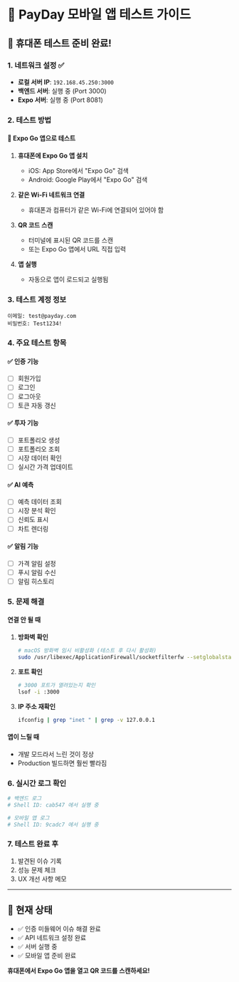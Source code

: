 # 📱 PayDay 모바일 앱 테스트 가이드

## 🚀 휴대폰 테스트 준비 완료!

### 1. 네트워크 설정 ✅
- **로컬 서버 IP**: `192.168.45.250:3000`
- **백엔드 서버**: 실행 중 (Port 3000)
- **Expo 서버**: 실행 중 (Port 8081)

### 2. 테스트 방법

#### 📱 Expo Go 앱으로 테스트
1. **휴대폰에 Expo Go 앱 설치**
   - iOS: App Store에서 "Expo Go" 검색
   - Android: Google Play에서 "Expo Go" 검색

2. **같은 Wi-Fi 네트워크 연결**
   - 휴대폰과 컴퓨터가 같은 Wi-Fi에 연결되어 있어야 함

3. **QR 코드 스캔**
   - 터미널에 표시된 QR 코드를 스캔
   - 또는 Expo Go 앱에서 URL 직접 입력

4. **앱 실행**
   - 자동으로 앱이 로드되고 실행됨

### 3. 테스트 계정 정보
```
이메일: test@payday.com
비밀번호: Test1234!
```

### 4. 주요 테스트 항목

#### ✅ 인증 기능
- [ ] 회원가입
- [ ] 로그인
- [ ] 로그아웃
- [ ] 토큰 자동 갱신

#### ✅ 투자 기능
- [ ] 포트폴리오 생성
- [ ] 포트폴리오 조회
- [ ] 시장 데이터 확인
- [ ] 실시간 가격 업데이트

#### ✅ AI 예측
- [ ] 예측 데이터 조회
- [ ] 시장 분석 확인
- [ ] 신뢰도 표시
- [ ] 차트 렌더링

#### ✅ 알림 기능
- [ ] 가격 알림 설정
- [ ] 푸시 알림 수신
- [ ] 알림 히스토리

### 5. 문제 해결

#### 연결 안 될 때
1. **방화벽 확인**
   ```bash
   # macOS 방화벽 임시 비활성화 (테스트 후 다시 활성화)
   sudo /usr/libexec/ApplicationFirewall/socketfilterfw --setglobalstate off
   ```

2. **포트 확인**
   ```bash
   # 3000 포트가 열려있는지 확인
   lsof -i :3000
   ```

3. **IP 주소 재확인**
   ```bash
   ifconfig | grep "inet " | grep -v 127.0.0.1
   ```

#### 앱이 느릴 때
- 개발 모드라서 느린 것이 정상
- Production 빌드하면 훨씬 빨라짐

### 6. 실시간 로그 확인
```bash
# 백엔드 로그
# Shell ID: cab547 에서 실행 중

# 모바일 앱 로그
# Shell ID: 9cadc7 에서 실행 중
```

### 7. 테스트 완료 후
1. 발견된 이슈 기록
2. 성능 문제 체크
3. UX 개선 사항 메모

---

## 🎯 현재 상태
- ✅ 인증 미들웨어 이슈 해결 완료
- ✅ API 네트워크 설정 완료
- ✅ 서버 실행 중
- ✅ 모바일 앱 준비 완료

**휴대폰에서 Expo Go 앱을 열고 QR 코드를 스캔하세요!**